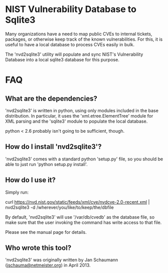 NIST Vulnerability Database to Sqlite3
======================================
Many organizations have a need to map public CVEs to internal tickets,
packages, or otherwise keep track of the known vulnerabilities.  For this,
it is useful to have a local database to process CVEs easily in bulk.

The 'nvd2sqlite3' utility will populate and sync NIST's Vulnerability
Database into a local sqlite3 database for this purpose.

FAQ
===

What are the dependencies?
--------------------------
'nvd2sqlite3' is written in python, using only modules included in the
base distribution.  In particular, it uses the 'xml.etree.ElementTree'
module for XML parsing and the 'sqlite3' module to populate the local
database.

python < 2.6 probably isn't going to be sufficient, though.

How do I install 'nvd2sqlite3'?
-------------------------------
'nvd2sqlite3' comes with a standard python 'setup.py' file, so you should
be able to just run 'python setup.py install'.

How do I use it?
----------------
Simply run:

  curl https://nvd.nist.gov/static/feeds/xml/cve/nvdcve-2.0-recent.xml | \
    nvd2sqlite3 -d /wherever/you/like/to/keep/the/dbfile

By default, 'nvd2sqlite3' will use '/var/db/cvedb' as the database file,
so make sure that the user invoking the command has write access to that
file.

Please see the manual page for details.

Who wrote this tool?
--------------------
'nvd2sqlite3' was originally written by Jan Schaumann
(jschauma@netmeister.org) in April 2013.
